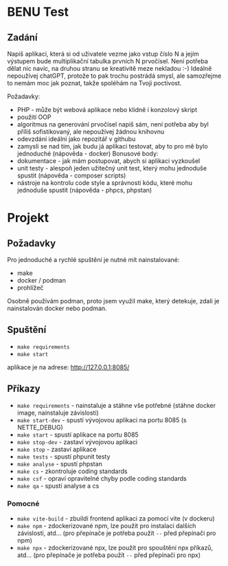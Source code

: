 BENU Test
==========

Zadání
------
Napiš aplikaci, která si od uživatele vezme jako vstup číslo N a jejím výstupem bude multiplikační tabulka prvních N prvočísel.
Není potřeba dělat nic navíc, na druhou stranu se kreativitě meze nekladou :-) Ideálně nepoužívej chatGPT, protože to pak trochu postrádá smysl,
ale samozřejme to nemám moc jak poznat, takže spoléhám na Tvoji poctivost.

Požadavky:
- PHP - může být webová aplikace nebo klidně i konzolový skript
- použití OOP
- algoritmus na generování prvočísel napiš sám, není potřeba aby byl příliš sofistikovaný, ale nepoužívej žádnou knihovnu
- odevzdání ideálnì jako repozitář v githubu
- zamysli se nad tím, jak budu já aplikaci testovat, aby to pro mě bylo jednoduché (nápověda - docker)
  Bonusové body:
- dokumentace - jak mám postupovat, abych si aplikaci vyzkoušel
- unit testy - alespoň jeden užitečný unit test, který mohu jednoduše spustit (nápověda - composer scripts)
- nástroje na kontrolu code style a správnosti kódu, které mohu jednoduše spustit (nápověda - phpcs, phpstan)

# Projekt

## Požadavky
Pro jednoduché a rychlé spuštění je nutné mít nainstalované:
- make
- docker / podman
- prohlížeč

Osobně používám podman, proto jsem využil make, který detekuje, zdali je nainstalován docker nebo podman.

## Spuštění
- `make requirements` 
- `make start`

aplikace je na adrese: http://127.0.0.1:8085/


## Příkazy
- `make requirements` - nainstaluje a stáhne vše potřebné (stáhne docker image, nainstaluje závislosti)
- `make start-dev` - spustí vývojovou aplikaci na portu 8085 (s NETTE_DEBUG)
- `make start` - spustí aplikace na portu 8085
- `make stop-dev` - zastaví vývojovou aplikaci
- `make stop` - zastaví aplikace
- `make tests` - spustí phpunit testy
- `make analyse` - spustí phpstan
- `make cs` - zkontroluje coding standards
- `make csf` - opraví opravitelné chyby podle coding standards
- `make qa` - spustí analyse a cs

### Pomocné
- `make vite-build` - zbuildí frontend aplikaci za pomocí vite (v dockeru)
- `make npm` - zdockerizované npm, lze použít pro instalaci dalších závislostí, atd... (pro přepínače je potřeba použít `--` před přepínači pro npm)
- `make npx` - zdockerizované npx, lze použít pro spouštění npx příkazů, atd... (pro přepínače je potřeba použít `--` před přepínači pro npx)